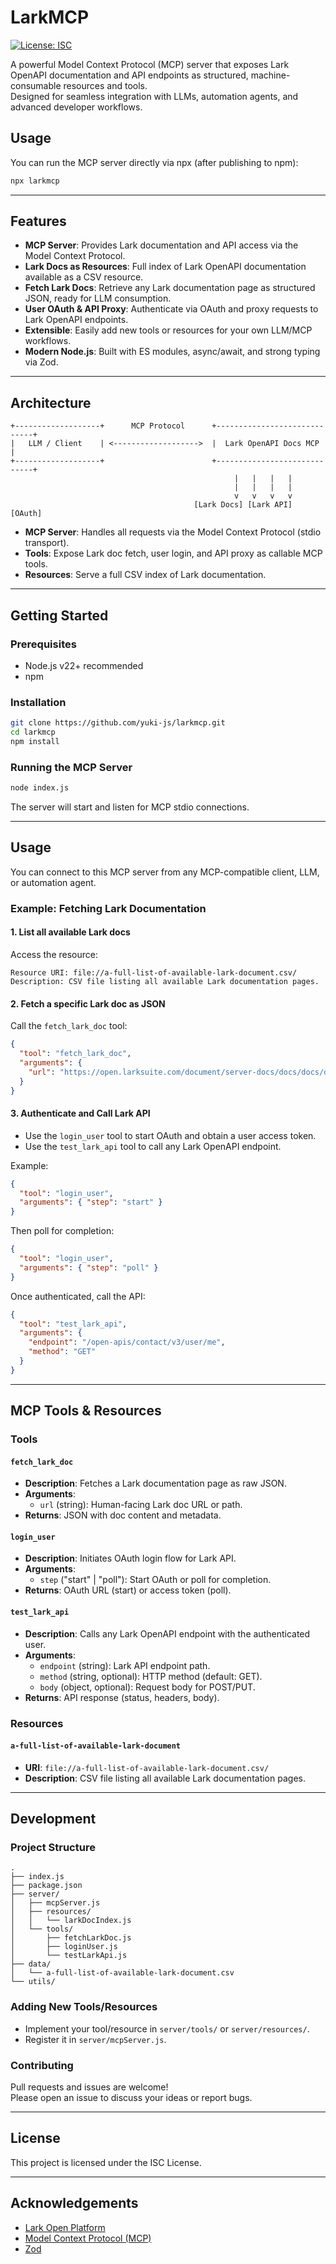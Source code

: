 # LarkMCP

[![License: ISC](https://img.shields.io/badge/License-ISC-blue.svg)](LICENSE)

A powerful Model Context Protocol (MCP) server that exposes Lark OpenAPI documentation and API endpoints as structured, machine-consumable resources and tools.  
Designed for seamless integration with LLMs, automation agents, and advanced developer workflows.

## Usage

You can run the MCP server directly via npx (after publishing to npm):

```sh
npx larkmcp
```

---

## Features

- **MCP Server**: Provides Lark documentation and API access via the Model Context Protocol.
- **Lark Docs as Resources**: Full index of Lark OpenAPI documentation available as a CSV resource.
- **Fetch Lark Docs**: Retrieve any Lark documentation page as structured JSON, ready for LLM consumption.
- **User OAuth & API Proxy**: Authenticate via OAuth and proxy requests to Lark OpenAPI endpoints.
- **Extensible**: Easily add new tools or resources for your own LLM/MCP workflows.
- **Modern Node.js**: Built with ES modules, async/await, and strong typing via Zod.

---

## Architecture

```
+-------------------+      MCP Protocol      +-----------------------------+
|   LLM / Client    | <------------------->  |  Lark OpenAPI Docs MCP      |
+-------------------+                        +-----------------------------+
                                                  |   |   |   |
                                                  |   |   |   |
                                                  v   v   v   v
                                         [Lark Docs] [Lark API] [OAuth]
```

- **MCP Server**: Handles all requests via the Model Context Protocol (stdio transport).
- **Tools**: Expose Lark doc fetch, user login, and API proxy as callable MCP tools.
- **Resources**: Serve a full CSV index of Lark documentation.

---

## Getting Started

### Prerequisites

- Node.js v22+ recommended
- npm

### Installation

```bash
git clone https://github.com/yuki-js/larkmcp.git
cd larkmcp
npm install
```

### Running the MCP Server

```bash
node index.js
```

The server will start and listen for MCP stdio connections.

---

## Usage

You can connect to this MCP server from any MCP-compatible client, LLM, or automation agent.

### Example: Fetching Lark Documentation

#### 1. List all available Lark docs

Access the resource:

```
Resource URI: file://a-full-list-of-available-lark-document.csv/
Description: CSV file listing all available Lark documentation pages.
```

#### 2. Fetch a specific Lark doc as JSON

Call the `fetch_lark_doc` tool:

```json
{
  "tool": "fetch_lark_doc",
  "arguments": {
    "url": "https://open.larksuite.com/document/server-docs/docs/docs/docx-v1/document/list"
  }
}
```

#### 3. Authenticate and Call Lark API

- Use the `login_user` tool to start OAuth and obtain a user access token.
- Use the `test_lark_api` tool to call any Lark OpenAPI endpoint.

Example:

```json
{
  "tool": "login_user",
  "arguments": { "step": "start" }
}
```

Then poll for completion:

```json
{
  "tool": "login_user",
  "arguments": { "step": "poll" }
}
```

Once authenticated, call the API:

```json
{
  "tool": "test_lark_api",
  "arguments": {
    "endpoint": "/open-apis/contact/v3/user/me",
    "method": "GET"
  }
}
```

---

## MCP Tools & Resources

### Tools

#### `fetch_lark_doc`

- **Description**: Fetches a Lark documentation page as raw JSON.
- **Arguments**:
  - `url` (string): Human-facing Lark doc URL or path.
- **Returns**: JSON with doc content and metadata.

#### `login_user`

- **Description**: Initiates OAuth login flow for Lark API.
- **Arguments**:
  - `step` ("start" | "poll"): Start OAuth or poll for completion.
- **Returns**: OAuth URL (start) or access token (poll).

#### `test_lark_api`

- **Description**: Calls any Lark OpenAPI endpoint with the authenticated user.
- **Arguments**:
  - `endpoint` (string): Lark API endpoint path.
  - `method` (string, optional): HTTP method (default: GET).
  - `body` (object, optional): Request body for POST/PUT.
- **Returns**: API response (status, headers, body).

### Resources

#### `a-full-list-of-available-lark-document`

- **URI**: `file://a-full-list-of-available-lark-document.csv/`
- **Description**: CSV file listing all available Lark documentation pages.

---

## Development

### Project Structure

```
.
├── index.js
├── package.json
├── server/
│   ├── mcpServer.js
│   ├── resources/
│   │   └── larkDocIndex.js
│   └── tools/
│       ├── fetchLarkDoc.js
│       ├── loginUser.js
│       └── testLarkApi.js
├── data/
│   └── a-full-list-of-available-lark-document.csv
└── utils/
```

### Adding New Tools/Resources

- Implement your tool/resource in `server/tools/` or `server/resources/`.
- Register it in `server/mcpServer.js`.

### Contributing

Pull requests and issues are welcome!  
Please open an issue to discuss your ideas or report bugs.

---

## License

This project is licensed under the ISC License.

---

## Acknowledgements

- [Lark Open Platform](https://open.larksuite.com/)
- [Model Context Protocol (MCP)](https://github.com/modelcontextprotocol)
- [Zod](https://github.com/colinhacks/zod)
